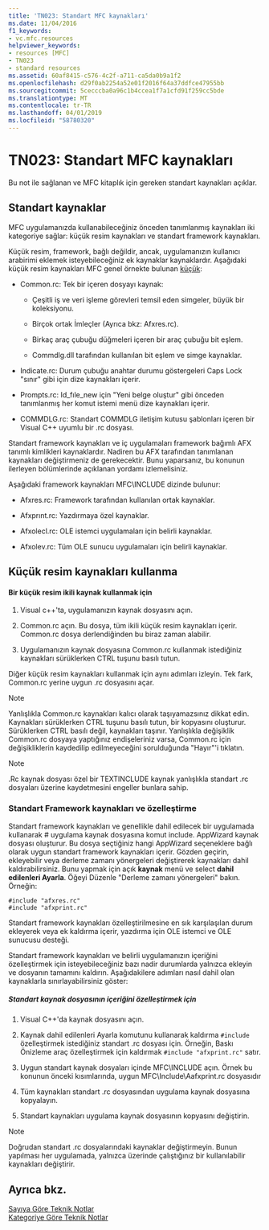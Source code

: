 ```yaml
---
title: 'TN023: Standart MFC kaynakları'
ms.date: 11/04/2016
f1_keywords:
- vc.mfc.resources
helpviewer_keywords:
- resources [MFC]
- TN023
- standard resources
ms.assetid: 60af8415-c576-4c2f-a711-ca5da0b9a1f2
ms.openlocfilehash: d29f0ab2254a52e01f2016f64a37ddfce47955bb
ms.sourcegitcommit: 5cecccba0a96c1b4ccea1f7a1cfd91f259cc5bde
ms.translationtype: MT
ms.contentlocale: tr-TR
ms.lasthandoff: 04/01/2019
ms.locfileid: "58780320"
---
```

# <a name="tn023-standard-mfc-resources"></a>TN023: Standart MFC kaynakları

Bu not ile sağlanan ve MFC kitaplık için gereken standart kaynakları açıklar.

## <a name="standard-resources"></a>Standart kaynaklar

MFC uygulamanızda kullanabileceğiniz önceden tanımlanmış kaynakları iki kategoriye sağlar: küçük resim kaynakları ve standart framework kaynakları.

Küçük resim, framework, bağlı değildir, ancak, uygulamanızın kullanıcı arabirimi eklemek isteyebileceğiniz ek kaynaklar kaynaklardır. Aşağıdaki küçük resim kaynakları MFC genel örnekte bulunan [küçük](../overview/visual-cpp-samples.md):

- Common.rc: Tek bir içeren dosyayı kaynak:

   - Çeşitli iş ve veri işleme görevleri temsil eden simgeler, büyük bir koleksiyonu.

   - Birçok ortak İmleçler (Ayrıca bkz: Afxres.rc).

   - Birkaç araç çubuğu düğmeleri içeren bir araç çubuğu bit eşlem.

   - Commdlg.dll tarafından kullanılan bit eşlem ve simge kaynaklar.

- Indicate.rc: Durum çubuğu anahtar durumu göstergeleri Caps Lock "sınır" gibi için dize kaynakları içerir.

- Prompts.rc: Id_fıle_new için "Yeni belge oluştur" gibi önceden tanımlanmış her komut istemi menü dize kaynakları içerir.

- COMMDLG.rc: Standart COMMDLG iletişim kutusu şablonları içeren bir Visual C++ uyumlu bir .rc dosyası.

Standart framework kaynakları ve iç uygulamaları framework bağımlı AFX tanımlı kimlikleri kaynaklardır. Nadiren bu AFX tarafından tanımlanan kaynakları değiştirmeniz de gerekecektir. Bunu yaparsanız, bu konunun ilerleyen bölümlerinde açıklanan yordamı izlemelisiniz.

Aşağıdaki framework kaynakları MFC\INCLUDE dizinde bulunur:

- Afxres.rc: Framework tarafından kullanılan ortak kaynaklar.

- Afxprınt.rc: Yazdırmaya özel kaynaklar.

- Afxolecl.rc: OLE istemci uygulamaları için belirli kaynaklar.

- Afxolev.rc: Tüm OLE sunucu uygulamaları için belirli kaynaklar.

## <a name="using-clip-art-resources"></a>Küçük resim kaynakları kullanma

#### <a name="to-use-a-clip-art-binary-resource"></a>Bir küçük resim ikili kaynak kullanmak için

1. Visual c++'ta, uygulamanızın kaynak dosyasını açın.

1. Common.rc açın. Bu dosya, tüm ikili küçük resim kaynakları içerir. Common.rc dosya derlendiğinden bu biraz zaman alabilir.

1. Uygulamanızın kaynak dosyasına Common.rc kullanmak istediğiniz kaynakları sürüklerken CTRL tuşunu basılı tutun.

Diğer küçük resim kaynakları kullanmak için aynı adımları izleyin. Tek fark, Common.rc yerine uygun .rc dosyasını açar.

> [!NOTE]
>  Yanlışlıkla Common.rc kaynakları kalıcı olarak taşıyamazsınız dikkat edin. Kaynakları sürüklerken CTRL tuşunu basılı tutun, bir kopyasını oluşturur. Sürüklerken CTRL basılı değil, kaynakları taşınır. Yanlışlıkla değişiklik Common.rc dosyaya yaptığınız endişeleriniz varsa, Common.rc için değişikliklerin kaydedilip edilmeyeceğini sorulduğunda "Hayır"'i tıklatın.

> [!NOTE]
>  .Rc kaynak dosyası özel bir TEXTINCLUDE kaynak yanlışlıkla standart .rc dosyaları üzerine kaydetmesini engeller bunlara sahip.

### <a name="customizing-standard-framework-resources"></a>Standart Framework kaynakları ve özelleştirme

Standart framework kaynakları ve genellikle dahil edilecek bir uygulamada kullanarak # uygulama kaynak dosyasına komut include. AppWizard kaynak dosyası oluşturur. Bu dosya seçtiğiniz hangi AppWizard seçeneklere bağlı olarak uygun standart framework kaynakları içerir. Gözden geçirin, ekleyebilir veya derleme zamanı yönergeleri değiştirerek kaynakları dahil kaldırabilirsiniz. Bunu yapmak için açık **kaynak** menü ve select **dahil edilenleri Ayarla**. Öğeyi Düzenle "Derleme zamanı yönergeleri" bakın. Örneğin:

```
#include "afxres.rc"
#include "afxprint.rc"
```

Standart framework kaynakları özelleştirilmesine en sık karşılaşılan durum ekleyerek veya ek kaldırma içerir, yazdırma için OLE istemci ve OLE sunucusu desteği.

Standart framework kaynakları ve belirli uygulamanızın içeriğini özelleştirmek için isteyebileceğiniz bazı nadir durumlarda yalnızca ekleyin ve dosyanın tamamını kaldırın. Aşağıdakilere adımları nasıl dahil olan kaynaklarla sınırlayabilirsiniz göster:

##### <a name="to-customize-the-contents-of-a-standard-resource-file"></a>Standart kaynak dosyasının içeriğini özelleştirmek için

1. Visual C++'da kaynak dosyasını açın.

1. Kaynak dahil edilenleri Ayarla komutunu kullanarak kaldırma `#include` özelleştirmek istediğiniz standart .rc dosyası için. Örneğin, Baskı Önizleme araç özelleştirmek için kaldırmak `#include "afxprint.rc"` satır.

1. Uygun standart kaynak dosyaları içinde MFC\INCLUDE açın. Örnek bu konunun önceki kısımlarında, uygun MFC\Include\Aafxprint.rc dosyasıdır

1. Tüm kaynakları standart .rc dosyasından uygulama kaynak dosyasına kopyalayın.

1. Standart kaynakları uygulama kaynak dosyasının kopyasını değiştirin.

> [!NOTE]
>  Doğrudan standart .rc dosyalarındaki kaynaklar değiştirmeyin. Bunun yapılması her uygulamada, yalnızca üzerinde çalıştığınız bir kullanılabilir kaynakları değiştirir.

## <a name="see-also"></a>Ayrıca bkz.

[Sayıya Göre Teknik Notlar](../mfc/technical-notes-by-number.md)<br/>
[Kategoriye Göre Teknik Notlar](../mfc/technical-notes-by-category.md)
